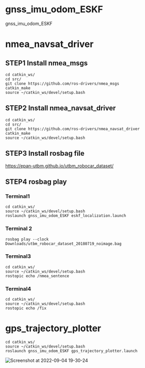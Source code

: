 # gnss_imu_odom_ESKF
gnss_imu_odom_ESKF

# nmea_navsat_driver
## STEP1  Install nmea_msgs

```
cd catkin_ws/
cd src/
git clone https://github.com/ros-drivers/nmea_msgs
catkin_make
source ~/catkin_ws/devel/setup.bash
```
## STEP2 Install nmea_navsat_driver

```
cd catkin_ws/
cd src/
git clone https://github.com/ros-drivers/nmea_navsat_driver
catkin_make
source ~/catkin_ws/devel/setup.bash
```

## STEP3 Install rosbag file

https://epan-utbm.github.io/utbm_robocar_dataset/

## STEP4 rosbag play
### Terminal1
```
cd catkin_ws/
source ~/catkin_ws/devel/setup.bash
roslaunch gnss_imu_odom_ESKF eskf_localization.launch
```
### Terminal 2
```
rosbag play --clock Downloads/utbm_robocar_dataset_20180719_noimage.bag
```
### Terminal3
```
cd catkin_ws/
source ~/catkin_ws/devel/setup.bash
rostopic echo /nmea_sentence
```
### Terminal4
```
cd catkin_ws/
source ~/catkin_ws/devel/setup.bash
rostopic echo /fix
```

# gps_trajectory_plotter
```
cd catkin_ws/
source ~/catkin_ws/devel/setup.bash
roslaunch gnss_imu_odom_ESKF gps_trajectory_plotter.launch 
```

![Screenshot at 2022-09-04 19-30-24](https://user-images.githubusercontent.com/52307432/188315228-ccd0601e-685d-416e-8459-928097209381.png)

